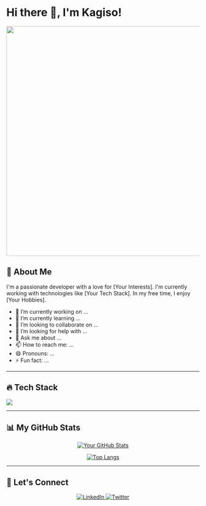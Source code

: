 # Hi there 👋, I'm Kagiso!

<p align="center">
  <img src="https://media.giphy.com/media/v1.Y2lkPTc5MGI3NjExMWFkYTZjYzRlZDVjMGEyYjY1ZGY2M2QyZDI4Y2FlY2YyYTM1NzliMyZlcD12MV9pbnRlcm5hbF9naWZfYnlfaWQmY3Q9Zw/3oKIPnAiaMCws8nOsE/giphy.gif" width="600">
</p>

## 🚀 About Me

I'm a passionate developer with a love for [Your Interests]. I'm currently working with technologies like [Your Tech Stack]. In my free time, I enjoy [Your Hobbies].

- 🔭 I’m currently working on ...
- 🌱 I’m currently learning ...
- 👯 I’m looking to collaborate on ...
- 🤔 I’m looking for help with ...
- 💬 Ask me about ...
- 📫 How to reach me: ...
- 😄 Pronouns: ...
- ⚡ Fun fact: ...

---

## 🔥 Tech Stack

<p align="left">
  <a href="https://skillicons.dev">
    <img src="https://skillicons.dev/icons?i=js,html,css,react,nextjs,python,tensorflow" />
  </a>
</p>

---

## 📊 My GitHub Stats

<p align="center">
  <a href="https://github.com/anuraghazra/github-readme-stats">
    <img src="https://github-readme-stats.vercel.app/api?username=[YOUR_GITHUB_USERNAME]&show_icons=true&theme=radical" alt="Your GitHub Stats" />
  </a>
</p>
<p align="center">
  <a href="https://github.com/anuraghazra/github-readme-stats">
    <img src="https://github-readme-stats.vercel.app/api/top-langs/?username=[YOUR_GITHUB_USERNAME]&layout=compact&theme=radical" alt="Top Langs" />
  </a>
</p>

---

## 🤝 Let's Connect

<p align="center">
  <a href="https://www.linkedin.com/in/[YOUR_LINKEDIN_USERNAME]/">
    <img src="https://img.shields.io/badge/LinkedIn-0077B5?style=for-the-badge&logo=linkedin&logoColor=white" alt="LinkedIn" />
  </a>
  <a href="https://twitter.com/[YOUR_TWITTER_USERNAME]">
    <img src="https://img.shields.io/badge/Twitter-1DA1F2?style=for-the-badge&logo=twitter&logoColor=white" alt="Twitter" />
  </a>
</p>
